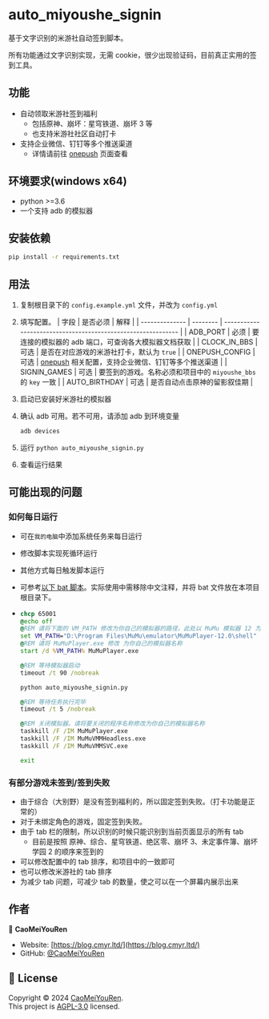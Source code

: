 # auto_miyoushe_signin

基于文字识别的米游社自动签到脚本。

所有功能通过文字识别实现，无需 cookie，很少出现验证码，目前真正实用的签到工具。

## 功能
- 自动领取米游社签到福利
  - 包括原神、崩坏：星穹铁道、崩坏 3 等
  - 也支持米游社社区自动打卡
- 支持企业微信、钉钉等多个推送渠道
  - 详情请前往 [onepush](https://github.com/y1ndan/onepush) 页面查看

## 环境要求(windows x64)

- python >=3.6
- 一个支持 adb 的模拟器

## 安装依赖

```sh
pip install -r requirements.txt
```

## 用法

1. 复制根目录下的 `config.example.yml` 文件，并改为 `config.yml`
2. 填写配置。
| 字段           | 是否必须 | 解释                                                         |
| -------------- | -------- | ------------------------------------------------------------ |
| ADB_PORT       | 必须     | 要连接的模拟器的 adb 端口，可查询各大模拟器文档获取          |
| CLOCK_IN_BBS   | 可选     | 是否在对应游戏的米游社打卡，默认为 `true`                    |
| ONEPUSH_CONFIG | 可选     | [onepush](https://github.com/y1ndan/onepush) 相关配置，支持企业微信、钉钉等多个推送渠道 |
| SIGNIN_GAMES   | 可选     | 要签到的游戏。名称必须和项目中的 `miyoushe_bbs` 的 `key` 一致 |
| AUTO_BIRTHDAY  | 可选     | 是否自动点击原神的留影叙佳期                                 |
3. 启动已安装好米游社的模拟器

4. 确认 adb 可用。若不可用，请添加 adb 到环境变量

   ```sh
   adb devices
   ```
5. 运行 `python auto_miyoushe_signin.py`
6. 查看运行结果

## 可能出现的问题

### 如何每日运行

- 可在`我的电脑`中添加系统任务来每日运行

- 修改脚本实现死循环运行

- 其他方式每日触发脚本运行

- 可参考[以下 bat 脚本](./auto_miyoushe_signin.bat)。实际使用中需移除中文注释，并将 bat 文件放在本项目根目录下。

- ```bat
  chcp 65001
  @echo off
  @REM 请将下面的 VM_PATH 修改为你自己的模拟器的路径，此处以 MuMu 模拟器 12 为例
  set VM_PATH="D:\Program Files\MuMu\emulator\MuMuPlayer-12.0\shell"
  @REM 请将 MuMuPlayer.exe 修改 为你自己的模拟器名称
  start /d %VM_PATH% MuMuPlayer.exe
  
  @REM 等待模拟器启动
  timeout /t 90 /nobreak
  
  python auto_miyoushe_signin.py
  
  @REM 等待任务执行完毕
  timeout /t 5 /nobreak
  
  @REM 关闭模拟器。请将要关闭的程序名称修改为你自己的模拟器名称
  taskkill /F /IM MuMuPlayer.exe
  taskkill /F /IM MuMuVMMHeadless.exe
  taskkill /F /IM MuMuVMMSVC.exe
  
  exit
  ```

### 有部分游戏未签到/签到失败

- 由于综合（大别野）是没有签到福利的，所以固定签到失败。（打卡功能是正常的）
- 对于未绑定角色的游戏，固定签到失败。
- 由于 tab 栏的限制，所以识别的时候只能识别到当前页面显示的所有 tab
  - 目前是按照 原神、综合、星穹铁道、绝区零、崩坏 3、未定事件簿、崩坏学园 2 的顺序来签到的
- 可以修改配置中的 tab 排序，和项目中的一致即可
- 也可以修改米游社的 tab 排序
- 为减少 tab 问题，可减少 tab 的数量，使之可以在一个屏幕内展示出来

## 作者


👤 **CaoMeiYouRen**

* Website: [https://blog.cmyr.ltd/](https://blog.cmyr.ltd/)
* GitHub: [@CaoMeiYouRen](https://github.com/CaoMeiYouRen)

## 📝 License

Copyright © 2024 [CaoMeiYouRen](https://github.com/CaoMeiYouRen).<br />
This project is [AGPL-3.0](https://github.com/CaoMeiYouRen/auto_miyoushe_signin/blob/master/LICENSE) licensed.

